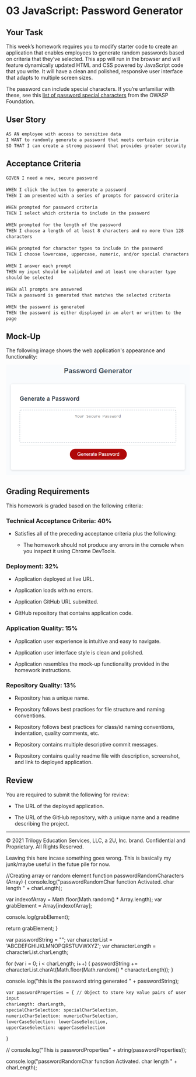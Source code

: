 # 03 JavaScript: Password Generator

## Your Task

This week’s homework requires you to modify starter code to create an application that enables employees to generate random passwords based on criteria that they’ve selected. This app will run in the browser and will feature dynamically updated HTML and CSS powered by JavaScript code that you write. It will have a clean and polished, responsive user interface that adapts to multiple screen sizes.

The password can include special characters. If you’re unfamiliar with these, see this [list of password special characters](https://www.owasp.org/index.php/Password_special_characters) from the OWASP Foundation.

## User Story

```
AS AN employee with access to sensitive data
I WANT to randomly generate a password that meets certain criteria
SO THAT I can create a strong password that provides greater security
```

## Acceptance Criteria

```
GIVEN I need a new, secure password

WHEN I click the button to generate a password
THEN I am presented with a series of prompts for password criteria

WHEN prompted for password criteria
THEN I select which criteria to include in the password

WHEN prompted for the length of the password
THEN I choose a length of at least 8 characters and no more than 128 characters

WHEN prompted for character types to include in the password
THEN I choose lowercase, uppercase, numeric, and/or special characters

WHEN I answer each prompt
THEN my input should be validated and at least one character type should be selected

WHEN all prompts are answered
THEN a password is generated that matches the selected criteria

WHEN the password is generated
THEN the password is either displayed in an alert or written to the page

```

## Mock-Up

The following image shows the web application's appearance and functionality:

![The Password Generator application displays a red button to "Generate Password".](./Assets/03-javascript-homework-demo.png)

## Grading Requirements

This homework is graded based on the following criteria: 

### Technical Acceptance Criteria: 40%

* Satisfies all of the preceding acceptance criteria plus the following:

  * The homework should not produce any errors in the console when you inspect it using Chrome DevTools.

### Deployment: 32%

* Application deployed at live URL.

* Application loads with no errors.

* Application GitHub URL submitted.

* GitHub repository that contains application code.

### Application Quality: 15%

* Application user experience is intuitive and easy to navigate.

* Application user interface style is clean and polished.

* Application resembles the mock-up functionality provided in the homework instructions.

### Repository Quality: 13%

* Repository has a unique name.

* Repository follows best practices for file structure and naming conventions.

* Repository follows best practices for class/id naming conventions, indentation, quality comments, etc.

* Repository contains multiple descriptive commit messages.

* Repository contains quality readme file with description, screenshot, and link to deployed application.

## Review

You are required to submit the following for review:

* The URL of the deployed application.

* The URL of the GitHub repository, with a unique name and a readme describing the project.

- - -
© 2021 Trilogy Education Services, LLC, a 2U, Inc. brand. Confidential and Proprietary. All Rights Reserved.



Leaving this here incase something goes wrong. This is basically my junk/maybe useful in the futue pile for now. 

//Creating array or random element
function passwordRandomCharacters (Array) {
  console.log("passwordRandomChar function Activated. char length " + charLength);

  var indexofArray = Math.floor(Math.random() * Array.length);
  var grabElement = Array[indexofArray];

  console.log(grabElement);

  return grabElement;
}


var passwordString = "";
  var characterList = 'ABCDEFGHIJKLMNOPQRSTUVWXYZ';
  var characterLength = characterList.charLength;

  for (var i = 0; i < charLength; i++) {
    passwordString += characterList.charAt(Math.floor(Math.random() * characterLength));
  } 

  console.log("this is the password string generated " + passwordString);
  

    var passwordProperties = { // Object to store key value pairs of user input 
    charLength: charLength,
    specialCharSelection: specialCharSelection,
    numericCharSelection: numericCharSelection,
    lowerCaseSelection: lowerCaseSelection,
    upperCaseSelection: upperCaseSelection
  }

  // console.log("This is passwordProperties" + string(passwordProperties));
  
  console.log("passwordRandomChar function Activated. char length " + charLength);